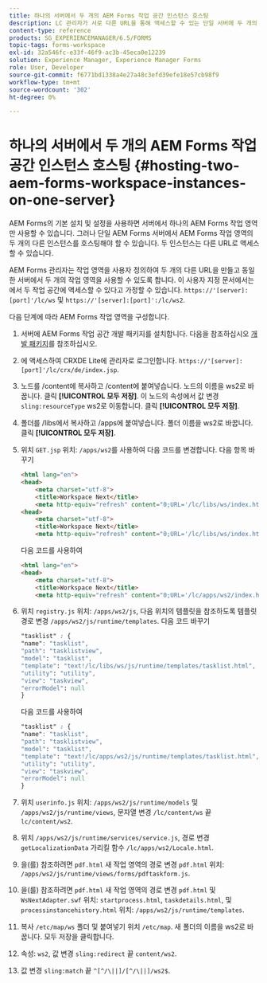 ```yaml
---
title: 하나의 서버에서 두 개의 AEM Forms 작업 공간 인스턴스 호스팅
description: LC 관리자가 서로 다른 URL을 통해 액세스할 수 있는 단일 서버에 두 개의 인스턴스를 호스팅하도록 HTML WS를 사용자 지정할 수 있는 방법.
content-type: reference
products: SG_EXPERIENCEMANAGER/6.5/FORMS
topic-tags: forms-workspace
exl-id: 32a546fc-e33f-46f9-ac3b-45eca0e12239
solution: Experience Manager, Experience Manager Forms
role: User, Developer
source-git-commit: f6771bd1338a4e27a48c3efd39efe18e57cb98f9
workflow-type: tm+mt
source-wordcount: '302'
ht-degree: 0%

---
```


# 하나의 서버에서 두 개의 AEM Forms 작업 공간 인스턴스 호스팅 {#hosting-two-aem-forms-workspace-instances-on-one-server}

AEM Forms의 기본 설치 및 설정을 사용하면 서버에서 하나의 AEM Forms 작업 영역만 사용할 수 있습니다. 그러나 단일 AEM Forms 서버에서 AEM Forms 작업 영역의 두 개의 다른 인스턴스를 호스팅해야 할 수 있습니다. 두 인스턴스는 다른 URL로 액세스할 수 있습니다.

AEM Forms 관리자는 작업 영역을 사용자 정의하여 두 개의 다른 URL을 만들고 동일한 서버에서 두 개의 작업 영역을 사용할 수 있도록 합니다. 이 사용자 지정 문서에서는에서 두 작업 공간에 액세스할 수 있다고 가정할 수 있습니다. `https://'[server]:[port]'/lc/ws` 및 `https://'[server]:[port]':/lc/ws2`.

다음 단계에 따라 AEM Forms 작업 영역을 구성합니다.

1. 서버에 AEM Forms 작업 공간 개발 패키지를 설치합니다. 다음을 참조하십시오 [개발 패키지](/help/forms/using/introduction-customizing-html-workspace.md#p-crx-package-p)를 참조하십시오.
1. 에 액세스하여 CRXDE Lite에 관리자로 로그인합니다. `https://'[server]:[port]'/lc/crx/de/index.jsp`.
1. 노드를 /content에 복사하고 /content에 붙여넣습니다. 노드의 이름을 ws2로 바꿉니다. 클릭 **[!UICONTROL 모두 저장]**. 이 노드의 속성에서 값 변경 `sling:resourceType` ws2로 이동합니다. 클릭 **[!UICONTROL 모두 저장]**.

1. 폴더를 /libs에서 복사하고 /apps에 붙여넣습니다. 폴더 이름을 ws2로 바꿉니다. 클릭 **[!UICONTROL 모두 저장]**.
1. 위치 `GET.jsp` 위치: `/apps/ws2`를 사용하여 다음 코드를 변경합니다. 다음 항목 바꾸기

   ```html
   <html lang="en">
   <head>
       <meta charset="utf-8">
       <title>Workspace Next</title>
       <meta http-equiv="refresh" content="0;URL='/lc/libs/ws/index.html'" /><html lang="en">
   <head>
       <meta charset="utf-8">
       <title>Workspace Next</title>
       <meta http-equiv="refresh" content="0;URL='/lc/libs/ws/index.html'" />
   ```

   다음 코드를 사용하여

   ```html
   <html lang="en">
   <head>
       <meta charset="utf-8">
       <title>Workspace Next</title>
       <meta http-equiv="refresh" content="0;URL='/lc/apps/ws2/index.html'" />
   ```

1. 위치 `registry.js` 위치: `/apps/ws2/js`, 다음 위치의 템플릿을 참조하도록 템플릿 경로 변경 `/apps/ws2/js/runtime/templates`. 다음 코드 바꾸기

   ```css
   "tasklist" : {
   "name": "tasklist",
   "path": "tasklistview",
   "model": "tasklist",
   "template": "text!/lc/libs/ws/js/runtime/templates/tasklist.html",
   "utility": "utility",
   "view": "taskview",
   "errorModel": null
   }
   ```

   다음 코드를 사용하여

   ```css
   "tasklist" : {
   "name": "tasklist",
   "path": "tasklistview",
   "model": "tasklist",
   "template": "text!/lc/apps/ws2/js/runtime/templates/tasklist.html",
   "utility": "utility",
   "view": "taskview",
   "errorModel": null
   }
   ```

1. 위치 `userinfo.js` 위치: `/apps/ws2/js/runtime/models` 및 `/apps/ws2/js/runtime/views`, 문자열 변경 `/lc/content/ws` 끝 `lc/content/ws2`.

1. 위치 `/apps/ws2/js/runtime/services/service.js`, 경로 변경 `getLocalizationData` 가리킬 함수 `/lc/apps/ws2/Locale.html`.

1. 을(를) 참조하려면 `pdf.html` 새 작업 영역의 경로 변경 `pdf.html` 위치: `/apps/ws2/js/runtime/views/forms/pdftaskform.js`.

1. 을(를) 참조하려면 `pdf.html` 새 작업 영역의 경로 변경 `pdf.html` 및 `WsNextAdapter.swf` 위치: `startprocess.html`, `taskdetails.html`, 및 `processinstancehistory.html` 위치: `/apps/ws2/js/runtime/templates`.

1. 복사 `/etc/map/ws` 폴더 및 붙여넣기 위치 `/etc/map`. 새 폴더의 이름을 ws2로 바꿉니다. 모두 저장을 클릭합니다.

1. 속성: `ws2`, 값 변경 `sling:redirect` 끝 `content/ws2`.

1. 값 변경 `sling:match` 끝 `^[^/\||]/[^/\||]/ws2$`.

